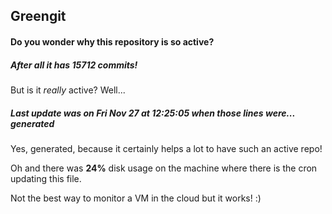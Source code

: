 ## Greengit

#### Do you wonder why this repository is so active?

##### After all it has 15712 commits!

But is it *really* active? Well...

##### Last update was on Fri Nov 27 at 12:25:05 when those lines were... generated

Yes, generated, because it certainly helps a lot to have such an active repo!

Oh and there was **24%** disk usage on the machine
where there is the cron updating this file.

Not the best way to monitor a VM in the cloud but it works! :)
